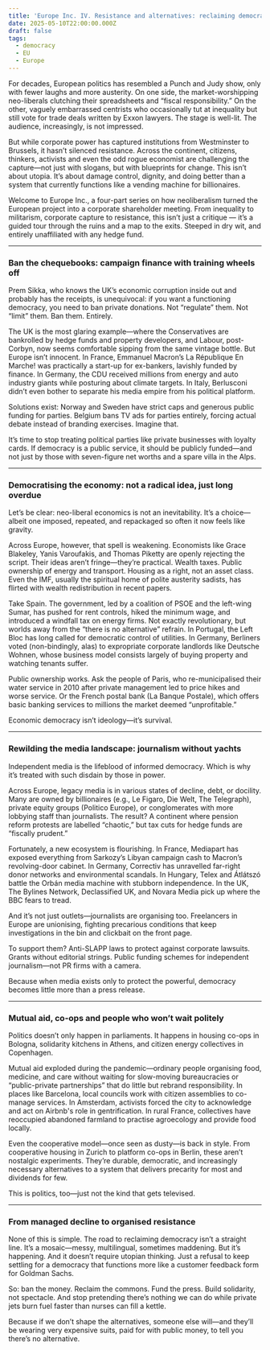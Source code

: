 ```yaml
---
title: 'Europe Inc. IV. Resistance and alternatives: reclaiming democracy'
date: 2025-05-10T22:00:00.000Z
draft: false
tags:
  - democracy
  - EU
  - Europe
---
```


For decades, European politics has resembled a Punch and Judy show, only with fewer laughs and more austerity. On one side, the market-worshipping neo-liberals clutching their spreadsheets and “fiscal responsibility.” On the other, vaguely embarrassed centrists who occasionally tut at inequality but still vote for trade deals written by Exxon lawyers. The stage is well-lit. The audience, increasingly, is not impressed.

But while corporate power has captured institutions from Westminster to Brussels, it hasn’t silenced resistance. Across the continent, citizens, thinkers, activists and even the odd rogue economist are challenging the capture—not just with slogans, but with blueprints for change. This isn’t about utopia. It’s about damage control, dignity, and doing better than a system that currently functions like a vending machine for billionaires.

Welcome to Europe Inc., a four-part series on how neoliberalism turned the European project into a corporate shareholder meeting. From inequality to militarism, corporate capture to resistance, this isn’t just a critique — it’s a guided tour through the ruins and a map to the exits. Steeped in dry wit, and entirely unaffiliated with any hedge fund.

***

### Ban the chequebooks: campaign finance with training wheels off

Prem Sikka, who knows the UK’s economic corruption inside out and probably has the receipts, is unequivocal: if you want a functioning democracy, you need to ban private donations. Not “regulate” them. Not “limit” them. Ban them. Entirely.

The UK is the most glaring example—where the Conservatives are bankrolled by hedge funds and property developers, and Labour, post-Corbyn, now seems comfortable sipping from the same vintage bottle. But Europe isn’t innocent. In France, Emmanuel Macron’s La République En Marche! was practically a start-up for ex-bankers, lavishly funded by finance. In Germany, the CDU received millions from energy and auto industry giants while posturing about climate targets. In Italy, Berlusconi didn’t even bother to separate his media empire from his political platform.

Solutions exist: Norway and Sweden have strict caps and generous public funding for parties. Belgium bans TV ads for parties entirely, forcing actual debate instead of branding exercises. Imagine that.

It’s time to stop treating political parties like private businesses with loyalty cards. If democracy is a public service, it should be publicly funded—and not just by those with seven-figure net worths and a spare villa in the Alps.

***

### Democratising the economy: not a radical idea, just long overdue

Let’s be clear: neo-liberal economics is not an inevitability. It’s a choice—albeit one imposed, repeated, and repackaged so often it now feels like gravity.

Across Europe, however, that spell is weakening. Economists like Grace Blakeley, Yanis Varoufakis, and Thomas Piketty are openly rejecting the script. Their ideas aren’t fringe—they’re practical. Wealth taxes. Public ownership of energy and transport. Housing as a right, not an asset class. Even the IMF, usually the spiritual home of polite austerity sadists, has flirted with wealth redistribution in recent papers.

Take Spain. The government, led by a coalition of PSOE and the left-wing Sumar, has pushed for rent controls, hiked the minimum wage, and introduced a windfall tax on energy firms. Not exactly revolutionary, but worlds away from the “there is no alternative” refrain. In Portugal, the Left Bloc has long called for democratic control of utilities. In Germany, Berliners voted (non-bindingly, alas) to expropriate corporate landlords like Deutsche Wohnen, whose business model consists largely of buying property and watching tenants suffer.

Public ownership works. Ask the people of Paris, who re-municipalised their water service in 2010 after private management led to price hikes and worse service. Or the French postal bank (La Banque Postale), which offers basic banking services to millions the market deemed “unprofitable.”

Economic democracy isn’t ideology—it’s survival.

***

### Rewilding the media landscape: journalism without yachts

Independent media is the lifeblood of informed democracy. Which is why it’s treated with such disdain by those in power.

Across Europe, legacy media is in various states of decline, debt, or docility. Many are owned by billionaires (e.g., Le Figaro, Die Welt, The Telegraph), private equity groups (Politico Europe), or conglomerates with more lobbying staff than journalists. The result? A continent where pension reform protests are labelled “chaotic,” but tax cuts for hedge funds are “fiscally prudent.”

Fortunately, a new ecosystem is flourishing. In France, Mediapart has exposed everything from Sarkozy’s Libyan campaign cash to Macron’s revolving-door cabinet. In Germany, Correctiv has unravelled far-right donor networks and environmental scandals. In Hungary, Telex and Átlátszó battle the Orbán media machine with stubborn independence. In the UK, The Bylines Network, Declassified UK, and Novara Media pick up where the BBC fears to tread.

And it’s not just outlets—journalists are organising too. Freelancers in Europe are unionising, fighting precarious conditions that keep investigations in the bin and clickbait on the front page.

To support them? Anti-SLAPP laws to protect against corporate lawsuits. Grants without editorial strings. Public funding schemes for independent journalism—not PR firms with a camera.

Because when media exists only to protect the powerful, democracy becomes little more than a press release.

***

### Mutual aid, co-ops and people who won’t wait politely

Politics doesn’t only happen in parliaments. It happens in housing co-ops in Bologna, solidarity kitchens in Athens, and citizen energy collectives in Copenhagen.

Mutual aid exploded during the pandemic—ordinary people organising food, medicine, and care without waiting for slow-moving bureaucracies or “public-private partnerships” that do little but rebrand responsibility. In places like Barcelona, local councils work with citizen assemblies to co-manage services. In Amsterdam, activists forced the city to acknowledge and act on Airbnb's role in gentrification. In rural France, collectives have reoccupied abandoned farmland to practise agroecology and provide food locally.

Even the cooperative model—once seen as dusty—is back in style. From cooperative housing in Zurich to platform co-ops in Berlin, these aren’t nostalgic experiments. They’re durable, democratic, and increasingly necessary alternatives to a system that delivers precarity for most and dividends for few.

This is politics, too—just not the kind that gets televised.

***

### From managed decline to organised resistance

None of this is simple. The road to reclaiming democracy isn’t a straight line. It’s a mosaic—messy, multilingual, sometimes maddening. But it’s happening. And it doesn’t require utopian thinking. Just a refusal to keep settling for a democracy that functions more like a customer feedback form for Goldman Sachs.

So: ban the money. Reclaim the commons. Fund the press. Build solidarity, not spectacle. And stop pretending there’s nothing we can do while private jets burn fuel faster than nurses can fill a kettle.

Because if we don’t shape the alternatives, someone else will—and they’ll be wearing very expensive suits, paid for with public money, to tell you there’s no alternative.
